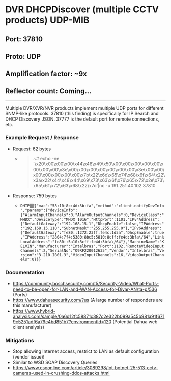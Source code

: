 # DVR DHCPDiscover (multiple CCTV products) UDP-MIB

## Port: 37810

## Proto: UDP

## Amplification factor: ~9x

## Reflector count: Coming...

---

Multiple DVR/XVR/NVR products implement multiple UDP ports for different SNMP-like protocols.
37810 (this finding) is specifically for IP Search and DHCP Discovery JSON.
37777 is the default port for remote connections, etc.

### Example Request / Response

- Request: 62 bytes

  - > ~# echo -ne '\x20\x00\x00\x00\x44\x48\x49\x50\x00\x00\x00\x00\x00\x00\x00\x00\x3e\x00\x00\x00\x00\x00\x00\x00\x3e\x00\x00\x00\x00\x00\x00\x00\x7b\x22\x6d\x65\x74\x68\x6f\x64\x22\x3a\x22\x44\x48\x44\x69\x73\x63\x6f\x76\x65\x72\x2e\x73\x65\x61\x72\x63\x68\x22\x7d'|nc -u 191.251.40.102 37810

- Response: 759 bytes

  - `DHIP▒▒{"mac":"58:10:8c:4d:3b:fa","method":"client.notifyDevInfo","params":{"deviceInfo":{"AlarmInputChannels":0,"AlarmOutputChannels":0,"DeviceClass":"MHDX","DeviceType":"MHDX 1016","HttpPort":1101,"IPv4Address":{"DefaultGateway":"192.168.15.1","DhcpEnable":false,"IPAddress":"192.168.15.110","SubnetMask":"255.255.255.0"},"IPv6Address":{"DefaultGateway":"fe80::1272:23ff:fe4c:1d5a","DhcpEnable":true,"IPAddress":"2804:7f4:5380:8bc5:5810:8cff:fe4d:3bfa\/64","LinkLocalAddress":"fe80::5a10:8cff:fe4d:3bfa\/64"},"MachineName":"KELVIN","Manufacturer":"Intelbras","Port":1102,"RemoteVideoInputChannels":2,"SerialNo":"O9RF220012635","Vendor":"Intelbras","Version":"3.210.IB01.3","VideoInputChannels":16,"VideoOutputChannels":0}}}`

### Documentation

- <https://community.boschsecurity.com/t5/Security-Video/What-Ports-need-to-be-open-for-LAN-and-WAN-Access-for-Divar-AN/ta-p/536> (Ports)
- <https://www.dahuasecurity.com/?us> (A large number of responders are this manufacturer)
- <https://www.hybrid-analysis.com/sample/0a6d12fc58871c387c2e322b099a545b981a91f6719c5251adf6a79c4bd851b7?environmentId=120> (Potential Dahua web client analysis)

### Mitigations

- Stop allowing Internet access, restrict to LAN as default configuration (vendor issue)!
- Similar to WSD SOAP Discovery Queries
- <https://www.csoonline.com/article/3089298/iot-botnet-25-513-cctv-cameras-used-in-crushing-ddos-attacks.html>
